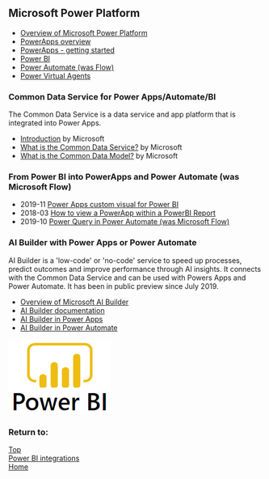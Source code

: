 ## Microsoft Power Platform
- [Overview of Microsoft Power Platform](https://powerplatform.microsoft.com/en-gb/)
- [PowerApps overview](https://powerapps.microsoft.com/en-us/)
- [PowerApps - getting started](https://azure.microsoft.com/en-gb/products/powerapps/)
- [Power BI](https://powerbi.microsoft.com/)
- [Power Automate (was Flow)](https://flow.microsoft.com/en-us/)
- [Power Virtual Agents](https://powervirtualagents.microsoft.com/en-us/)


### Common Data Service for Power Apps/Automate/BI

  The Common Data Service is a data service and app platform that is integrated into Power Apps.
  - [Introduction](https://powerapps.microsoft.com/en-us/common-data-service/) by Microsoft
  - [What is the Common Data Service?](https://docs.microsoft.com/en-us/powerapps/maker/common-data-service/data-platform-intro) by Microsoft
  - [What is the Common Data Model?](https://powerplatform.microsoft.com/en-us/common-data-model/) by Microsoft


### From Power BI into PowerApps and Power Automate (was Microsoft Flow)

  - 2019-11 [Power Apps custom visual for Power BI](https://docs.microsoft.com/en-gb/powerapps/maker/canvas-apps/powerapps-custom-visual)
  - 2018-03 [How to view a PowerApp within a PowerBI Report](https://docs.microsoft.com/en-gb/powerapps/maker/canvas-apps/embed-powerapps-powerbi)
  - 2019-10 [Power Query in Power Automate (was Microsoft Flow)](https://hatfullofdata.blog/power-query-in-microsoft-flow-1/)


### AI Builder with Power Apps or Power Automate

AI Builder is a 'low-code' or 'no-code' service to speed up processes, predict outcomes and improve performance through AI insights.  It connects with the Common Data Service and can be used with Powers Apps and Power Automate.  It has been in public preview since July 2019.

  - [Overview of Microsoft AI Builder](https://powerapps.microsoft.com/en-us/ai-builder/)
  - [AI Builder documentation](https://docs.microsoft.com/en-gb/ai-builder/)
  - [AI Builder in Power Apps](https://docs.microsoft.com/en-gb/powerapps/use-ai-builder)
  - [AI Builder in Power Automate](https://docs.microsoft.com/en-gb/ai-builder/use-in-flow-overview)


[![Microsoft Power BI main page](images/power-bi-logo.png "click image to follow link")](https://powerbi.microsoft.com/en-us/)

### Return to: 
[Top](#microsoft-power-platform)<br>
[Power BI integrations](https://beyondpowerbi.com/Power-BI-integrations)<br>
[Home](https://beyondpowerbi.com/)
